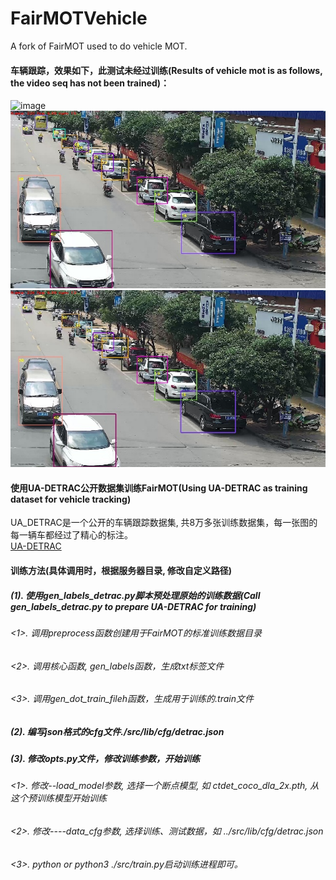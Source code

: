 # FairMOTVehicle
A fork of FairMOT used to do vehicle MOT.

#### 车辆跟踪，效果如下，此测试未经过训练(Results of vehicle mot is as follows, the video seq has not been trained)： </br>
![image](https://github.com/CaptainEven/FairMOTVehicle/blob/master/results/frame/result_vehicle.gif) 
![image](https://github.com/CaptainEven/FairMOTVehicle/blob/master/results/frame/result1.jpg)
![image](https://github.com/CaptainEven/FairMOTVehicle/blob/master/results/frame/result2.jpg)
</br>
#### 使用UA-DETRAC公开数据集训练FairMOT(Using UA-DETRAC as training dataset for vehicle tracking)
UA_DETRAC是一个公开的车辆跟踪数据集, 共8万多张训练数据集，每一张图的每一辆车都经过了精心的标注。</br>
[UA-DETRAC](http://detrac-db.rit.albany.edu/) </br>

#### 训练方法(具体调用时，根据服务器目录, 修改自定义路径)
##### (1). 使用gen_labels_detrac.py脚本预处理原始的训练数据(Call gen_labels_detrac.py to prepare UA-DETRAC for training)
###### <1>. 调用preprocess函数创建用于FairMOT的标准训练数据目录
###### <2>. 调用核心函数, gen_labels函数，生成txt标签文件
###### <3>. 调用gen_dot_train_fileh函数，生成用于训练的.train文件
##### (2). 编写json格式的cfg文件./src/lib/cfg/detrac.json
##### (3). 修改opts.py文件，修改训练参数，开始训练
###### <1>. 修改--load_model参数, 选择一个断点模型, 如 ctdet_coco_dla_2x.pth, 从这个预训练模型开始训练
###### <2>. 修改----data_cfg参数, 选择训练、测试数据，如 ../src/lib/cfg/detrac.json
###### <3>. python or python3 ./src/train.py启动训练进程即可。
